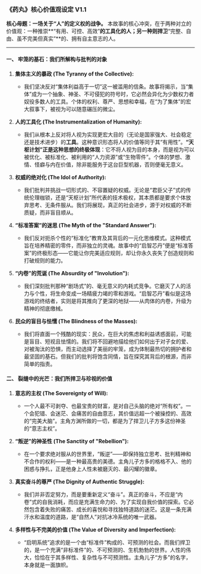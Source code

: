 ### **《药丸》核心价值观设定 V1.1**

**核心母题：一场关于“人”的定义权的战争。**
本故事的核心冲突，在于两种对立的价值观：一种推崇**“有用、可控、高效”**的工具化的人；另一种则捍卫**“完整、自由、虽不完美但真实”**的、拥有自主意志的人。

---

#### **一、 牢笼的基石：我们所解构与批判的对象**

1.  **集体主义的暴政 (The Tyranny of the Collective):**

    - 我们坚决反对“集体利益高于一切”这一被滥用的信条。故事将揭示，当“集体”成为一个抽象、神圣、不可侵犯的符号时，它必然会异化为少数权力者奴役多数人的工具。个体的权利、尊严、思想和幸福，在“为了集体”的宏大叙事下，被视为可以随意碾压的微尘。

2.  **人的工具化 (The Instrumentalization of Humanity):**

    - 我们从根本上反对将人视为实现更宏大目的（无论是国家强大、社会稳定还是技术进步）的**工具**。这种意识形态将人的价值等同于其“有用性”。**“天枢计划”正是这种思想的终极体现**：它不将人视为目的本身，而是视为可以被优化、被标准化、被利用的“人力资源”或“生物零件”。个体的梦想、激情、怪癖与内在价值，除非能服务于这台巨型机器，否则便毫无意义。

3.  **权威的绝对化 (The Idol of Authority):**

    - 我们批判并挑战一切形式的、不容置疑的权威。无论是“君臣父子”式的传统伦理枷锁，还是“天枢计划”所代表的技术极权，其本质都是要求个体放弃思考、无条件服从。我们将展现，真正的社会进步，源于对权威的不断质疑，而非盲目顺从。

4.  **“标准答案”的迷思 (The Myth of the "Standard Answer"):**

    - 我们反对扼杀个性的“标准化”教育及其背后的一元化思维模式。这种模式旨在培养精密的零件，而非独立的灵魂。故事中的“启智芯丹”便是“标准答案”的终极形态——它能让你完美适应规则，却让你永久丧失了创造规则和打破规则的能力。

5.  **“内卷”的荒诞 (The Absurdity of "Involution"):**

    - 我们深刻批判那种“剧场式”的、毫无意义的内耗式竞争。它磨灭了人的活力与个性，将生命变成一场精疲力竭的零和游戏。“启智芯丹”看似是这场游戏的终结者，实则是将其推向了更深的地狱——从肉体的内卷，升级为精神的彻底缴械。

6.  **民众的盲目与怯懦 (The Blindness of the Masses):**
    - 我们将直面一个残酷的现实：民众，在巨大的焦虑和利益诱惑面前，可能是盲目、短视且怯懦的。我们将不回避地描绘他们如何出于对子女的爱、对被淘汰的恐惧，而主动选择了美丽的牢笼，成为体制最热切的拥护者和最坚固的基石。但我们的批判将饱含同情，旨在探究其背后的根源，而非简单的指责。

#### **二、 裂缝中的光芒：我们所捍卫与珍视的价值**

1.  **意志的主权 (The Sovereignty of Will):**

    - 一个人最不可剥夺、也最宝贵的财富，是对自己头脑的绝对“所有权”。一个会犯错、会迷茫、会痛苦的自由意志，其价值远超一个被操控的、高效的“完美大脑”。主角方渊所做的一切，都是为了捍卫儿子方多这份神圣的“意志主权”。

2.  **“叛逆”的神圣性 (The Sanctity of "Rebellion"):**

    - 在一个要求绝对服从的世界里，“叛逆”——即保持独立思考、批判精神和不合作的权利——是一种最高贵的美德。主角儿子方多的格格不入、他的困惑与挣扎，正是他身上人性未被磨灭的、最闪耀的徽章。

3.  **真实奋斗的尊严 (The Dignity of Authentic Struggle):**

    - 我们并非否定努力，而是要重新定义“奋斗”。真正的奋斗，不应是“内卷”式的自我消耗，而应是充满生命力的、为了实现自我价值的探索。它必然包含着失败的痛苦、成长的喜悦和寻找独特道路的迷茫。这是一条充满汗水和温度的道路，是“自然人”对抗冰冷系统的唯一武器。

4.  **多样性与不完美的价值 (The Value of Diversity and Imperfection):**
    - “启明系统”追求的是一个由“标准件”构成的、可预测的社会。而我们捍卫的，是一个充满“非标准件”的、不可预测的、生机勃勃的世界。人性的伟大，恰恰在于其多样性、复杂性与不可预测性。主角儿子“方多”的名字，本身就是一面旗帜。
